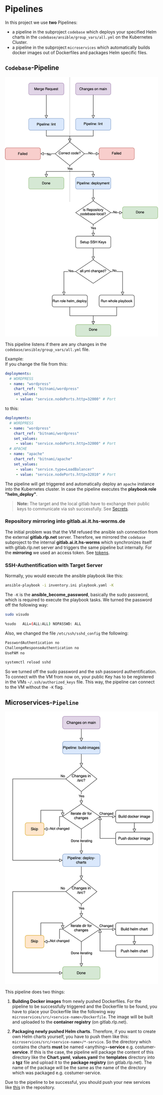 # Pipelines

In this project we use **two** Pipelines:
- a pipeline in the subproject `codebase` which deploys your specified Helm charts in the `codebase/ansible/group_vars/all.yml` on the Kubernetes Cluster.
- a pipeline in the subproject `microservices` which automatically builds docker images out of Dockerfiles and packages Helm specific files.

## `Codebase`-Pipeline
![codebase_pipeline.drawio.svg](img/codebase-pipeline-diagram.svg)

This pipeline listens if there are any changes in the `codebase/ansible/group_vars/all.yml` file.

Example:\
If you change the file from this:
```yaml
deployments:
  # WORDPRESS
  - name: "wordpress"
    chart_ref: "bitnami/wordpress"
    set_values:
     - value: "service.nodePorts.http=32000" # Port
```
to this:
```yaml
deployments:
  # WORDPRESS
  - name: "wordpress"
    chart_ref: "bitnami/wordpress"
    set_values:
     - value: "service.nodePorts.http=32000" # Port
  # APACHE
  - name: "apache"
    chart_ref: "bitnami/apache"
    set_values:
     - value: "service.type=LoadBalancer" 
     - value: "service.nodePorts.http=32010" # Port
```
The pipeline will get triggered and automatically deploy an `apache` instance into the Kubernetes cluster.
In case the pipeline executes the **playbook role "helm_deploy"**.

> **Note:** The target and the local gitlab have to exchange their public keys to communicate via ssh successfully. See [Secrets](./gitlab-secrets.md).

### Repository mirroring into gitlab.ai.it.hs-worms.de
The initial problem was that the VM refused the ansible ssh connection from the external **gitlab.rlp.net** server.
Therefore, we mirrored the `codebase` subproject to the internal **gitlab.ai.it.hs-worms** which synchronizes itself with gitlab.rlp.net server and triggers the same pipeline but internally.
For the **mirroring** we used an access token. See [tokens](./gitlab-tokens.md#local-mirror-of-codebase-repository).

### SSH-Authentification with Target Server
Normally, you would execute the ansible playbook like this:
```bash
ansible-playbook -i inventory.ini playbook.yaml -K
```
The `-K` is the **ansible_become_password**, basically the sudo password, which is required to execute the playbook tasks.
We turned the password off the following way:
```bash
sudo visudo
```
```bash
%sudo   ALL=(ALL:ALL) NOPASSWD: ALL
```
Also, we changed the file `/etc/ssh/sshd_config` the following:
```bash
PasswordAuthentication no
ChallengeResponseAuthentication no
UsePAM no
```
```bash
systemctl reload sshd
```
So we turned off the sudo password and the ssh password authentification.
To connect with the VM from now on, your public Key has to be registered in the VMs `~/.ssh/authorized_keys` file.
This way, the pipeline can connect to the VM without the `-K` flag.

## Microservices-`Pipeline`
![microservice-pipeline.drawio.svg](img/microservice-pipeline-diagram.svg)

This pipeline does two things:

1. **Building Docker images** from newly pushed Dockerfiles. For the pipeline to be successfully triggered and the Dockerfile to be found, you have to place your Dockerfile like the following way `microservices/src/<service-name>/Dockerfile`. The image will be built and uploaded to the **container registry** (on gitlab.rlp.net).

2. **Packaging newly pushed Helm charts**. Therefore, if you want to create own Helm charts yourself, you have to push them like this: `microservices/src/<service-name>/*-service`.
So the directory which contains the charts **must** be named \<anything>**-service** e.g. costumer-**service**. If this is the case, the pipeline will package the content of this directory like the **Chart.yaml**, **values.yaml** the **templates** directory into a **tgz** file and upload it to the **package registry** (on gitlab.rlp.net). The name of the package will be the same as the name of the directory which was packaged e.g. costumer-service.

Due to the pipeline to be successful, you should push your new services like [this](./deploy-own-services.md#push-a-new-service-in-this-way-example-with-frontend-service) in the repository.